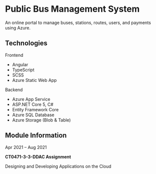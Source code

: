 # Public Bus Management System
An online portal to manage buses, stations, routes, users, and payments using Azure.

## Technologies
Frontend
* Angular
* TypeScript
* SCSS
* Azure Static Web App

Backend
* Azure App Service
* ASP.NET Core 5, C#
* Entity Framework Core
* Azure SQL Database
* Azure Storage (Blob & Table)

## Module Information
Apr 2021 – Aug 2021

**CT0471-3-3-DDAC Assignment**

Designing and Developing Applications on the Cloud
